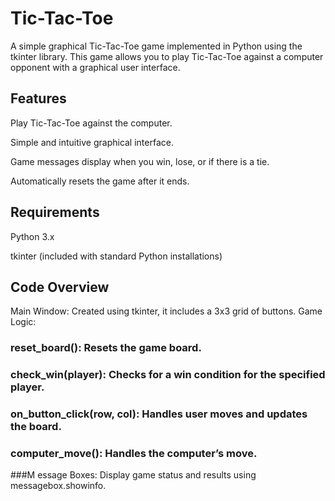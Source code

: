 # Tic-Tac-Toe
A simple graphical Tic-Tac-Toe game implemented in Python using the tkinter library. This game allows you to play Tic-Tac-Toe against a computer opponent with a graphical user interface.

## Features
Play Tic-Tac-Toe against the computer.

Simple and intuitive graphical interface.

Game messages display when you win, lose, or if there is a tie.

Automatically resets the game after it ends.

## Requirements
Python 3.x

tkinter (included with standard Python installations)

## Code Overview

Main Window: Created using tkinter, it includes a 3x3 grid of buttons.
Game Logic:
### reset_board(): Resets the game board.
### check_win(player): Checks for a win condition for the specified player.
### on_button_click(row, col): Handles user moves and updates the board.
### computer_move(): Handles the computer’s move.
###M essage Boxes: Display game status and results using messagebox.showinfo.

